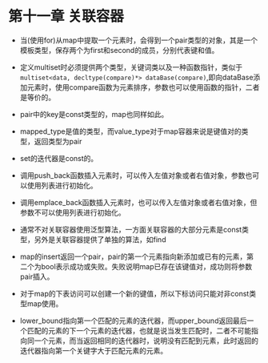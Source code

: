 # 第十一章 关联容器

* 当(使用for)从map中提取一个元素时，会得到一个pair类型的对象，其是一个模板类型，保存两个为first和second的成员，分别代表键和值。
* 定义multiset时必须提供两个类型，关键词类以及一种函数指针，类似于`multiset<data, decltype(compare)*> dataBase(compare)`,即向dataBase添加元素时，使用compare函数为元素排序，参数也可以使用函数的指针，二者是等价的。
* pair中的key是const类型的，map也同样如此。
* mapped_type是值的类型，而value_type对于map容器来说是键值对的类型，返回类型为pair
* set的迭代器是const的。

* 调用push_back函数插入元素时，可以传入左值对象或者右值对象，参数也可以使用列表进行初始化。
* 调用emplace_back函数插入元素时，也可以传入左值对象或者右值对象，但参数不可以使用列表进行初始化。

* 通常不对关联容器使用泛型算法，一方面关联容器的大部分元素是const类型，另外是关联容器提供了单独的算法，如find
* map的insert返回一个pair，pair的第一个元素指向新添加或已有的元素，第二个为bool表示成功或失败。失败说明map已存在该键值对，成功则将参数pair插入。
* 对于map的下表访问可以创建一个新的键值，所以下标访问只能对非const类型map使用。
* lower_bound指向第一个匹配的元素的迭代器，而upper_bound返回最后一个匹配的元素的下一个元素的迭代器，也就是说当发生匹配时，二者不可能指向同一个元素，而当返回相同的迭代器时，说明没有匹配到元素，此时返回的迭代器指向第一个关键字大于匹配元素的元素。
